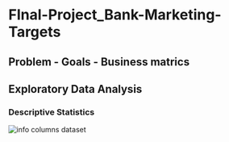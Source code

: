 # FInal-Project_Bank-Marketing-Targets

## Problem - Goals - Business matrics

## Exploratory Data Analysis

### Descriptive Statistics
![info columns dataset](https://github.com/hazim17/FInal-Project_Bank-Marketing-Targets/blob/main/info.png?raw=true)

